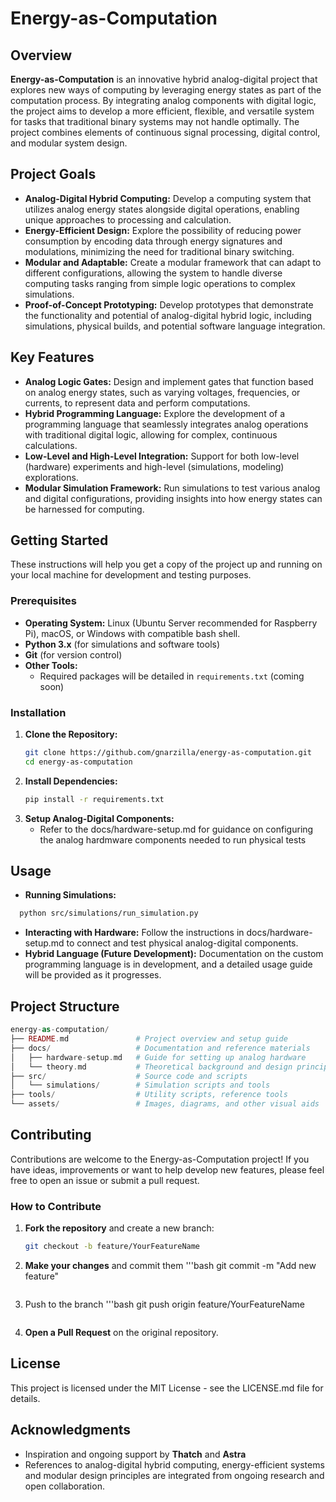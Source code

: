 # Energy-as-Computation

## Overview
**Energy-as-Computation** is an innovative hybrid analog-digital project that explores new ways of computing by leveraging energy states as part of the computation process. By integrating analog components with digital logic, the project aims to develop a more efficient, flexible, and versatile system for tasks that traditional binary systems may not handle optimally. The project combines elements of continuous signal processing, digital control, and modular system design.

## Project Goals
- **Analog-Digital Hybrid Computing:** Develop a computing system that utilizes analog energy states alongside digital operations, enabling unique approaches to processing and calculation.
- **Energy-Efficient Design:** Explore the possibility of reducing power consumption by encoding data through energy signatures and modulations, minimizing the need for traditional binary switching.
- **Modular and Adaptable:** Create a modular framework that can adapt to different configurations, allowing the system to handle diverse computing tasks ranging from simple logic operations to complex simulations.
- **Proof-of-Concept Prototyping:** Develop prototypes that demonstrate the functionality and potential of analog-digital hybrid logic, including simulations, physical builds, and potential software language integration.

## Key Features
- **Analog Logic Gates:** Design and implement gates that function based on analog energy states, such as varying voltages, frequencies, or currents, to represent data and perform computations.
- **Hybrid Programming Language:** Explore the development of a programming language that seamlessly integrates analog operations with traditional digital logic, allowing for complex, continuous calculations.
- **Low-Level and High-Level Integration:** Support for both low-level (hardware) experiments and high-level (simulations, modeling) explorations.
- **Modular Simulation Framework:** Run simulations to test various analog and digital configurations, providing insights into how energy states can be harnessed for computing.

## Getting Started
These instructions will help you get a copy of the project up and running on your local machine for development and testing purposes.

### Prerequisites
- **Operating System:** Linux (Ubuntu Server recommended for Raspberry Pi), macOS, or Windows with compatible bash shell.
- **Python 3.x** (for simulations and software tools)
- **Git** (for version control)
- **Other Tools:**
  - Required packages will be detailed in `requirements.txt` (coming soon)

### Installation
1. **Clone the Repository:**
   ```bash
   git clone https://github.com/gnarzilla/energy-as-computation.git
   cd energy-as-computation
   ```
2. **Install Dependencies:**
   ```bash
   pip install -r requirements.txt
   ```
3. **Setup Analog-Digital Components:**
   - Refer  to the docs/hardware-setup.md for guidance on configuring the analog hardmware components needed to run physical tests

## Usage
  - **Running Simulations:**
  ```bash
    python src/simulations/run_simulation.py
  ```
  - **Interacting with Hardware:** Follow the instructions in docs/hardware-setup.md to connect and test physical analog-digital components.
  - **Hybrid Language (Future Development):** Documentation on the custom programming language is in development, and a detailed usage guide will be provided as it progresses.

## Project Structure
  ```php
  energy-as-computation/
  ├── README.md               # Project overview and setup guide
  ├── docs/                   # Documentation and reference materials
  │   ├── hardware-setup.md   # Guide for setting up analog hardware
  │   └── theory.md           # Theoretical background and design principles
  ├── src/                    # Source code and scripts
  │   └── simulations/        # Simulation scripts and tools
  ├── tools/                  # Utility scripts, reference tools
  └── assets/                 # Images, diagrams, and other visual aids
  ```
## Contributing

Contributions are welcome to the Energy-as-Computation project! If you have ideas, improvements or want to help develop new features,  please feel free to open an issue or submit a pull request.

### How to Contribute
  1. **Fork the repository** and create a new branch:
     ```bash
     git checkout -b feature/YourFeatureName
     ```
  2. **Make your changes** and commit them
     '''bash
     git commit -m "Add new feature"
     ```
  3. Push to the branch
     '''bash
     git push origin feature/YourFeatureName
     ```
  4. **Open a Pull Request** on the original repository.

## License

This project is licensed under the MIT License - see the LICENSE.md file for details.

## Acknowledgments

  - Inspiration and ongoing support by **Thatch** and **Astra**
  - References to analog-digital hybrid computing, energy-efficient systems and modular design principles are integrated from ongoing research and open collaboration.


  
